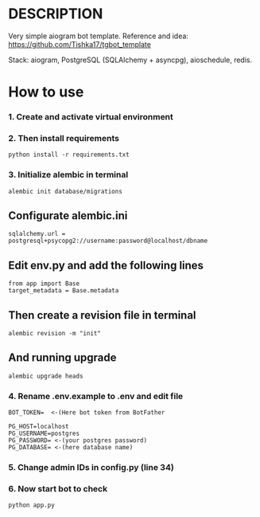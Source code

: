 # DESCRIPTION

Very simple aiogram bot template. Reference and idea: https://github.com/Tishka17/tgbot_template

Stack: aiogram, PostgreSQL (SQLAlchemy + asyncpg), aioschedule, redis.

# How to use

### 1. Create and activate virtual environment
### 2. Then install requirements

```
python install -r requirements.txt
```

### 3. Initialize alembic in terminal
```
alembic init database/migrations
```
## Configurate alembic.ini
```
sqlalchemy.url = postgresql+psycopg2://username:password@localhost/dbname
```

## Edit env.py and add the following lines
```
from app import Base
target_metadata = Base.metadata
```

## Then create a revision file in terminal
```
alembic revision -m "init"
```
## And running upgrade
```
alembic upgrade heads
```

### 4. Rename .env.example to .env and edit file

```
BOT_TOKEN=  <-(Here bot token from BotFather

PG_HOST=localhost
PG_USERNAME=postgres
PG_PASSWORD= <-(your postgres password)
PG_DATABASE= <-(here database name)
```

### 5. Change admin IDs in config.py (line 34)

### 6. Now start bot to check
```
python app.py
```

